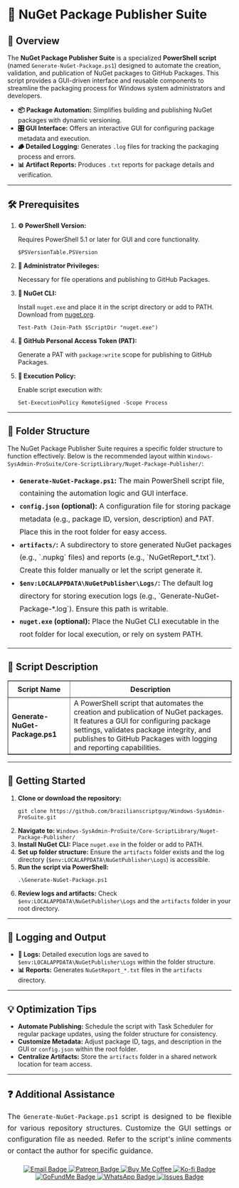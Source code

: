 <div>
  <h1>📂 NuGet Package Publisher Suite</h1>

  <h2>📝 Overview</h2>
  <p>
    The <strong>NuGet Package Publisher Suite</strong> is a specialized <strong>PowerShell script</strong> (named <code>Generate-NuGet-Package.ps1</code>) designed to automate the creation, validation, and publication of NuGet packages to GitHub Packages. This script provides a GUI-driven interface and reusable components to streamline the packaging process for Windows system administrators and developers.
  </p>

  <ul>
    <li><strong>📦 Package Automation:</strong> Simplifies building and publishing NuGet packages with dynamic versioning.</li>
    <li><strong>🎛️ GUI Interface:</strong> Offers an interactive GUI for configuring package metadata and execution.</li>
    <li><strong>🪵 Detailed Logging:</strong> Generates <code>.log</code> files for tracking the packaging process and errors.</li>
    <li><strong>📊 Artifact Reports:</strong> Produces <code>.txt</code> reports for package details and verification.</li>
  </ul>

  <hr />

  <h2>🛠️ Prerequisites</h2>
  <ol>
    <li>
      <strong>⚙️ PowerShell Version:</strong>
      <p>Requires PowerShell 5.1 or later for GUI and core functionality.</p>
      <pre><code>$PSVersionTable.PSVersion</code></pre>
    </li>
    <li>
      <strong>🔑 Administrator Privileges:</strong>
      <p>Necessary for file operations and publishing to GitHub Packages.</p>
    </li>
    <li>
      <strong>🔧 NuGet CLI:</strong>
      <p>Install <code>nuget.exe</code> and place it in the script directory or add to PATH. Download from <a href="https://www.nuget.org/downloads" target="_blank">nuget.org</a>.</p>
      <pre><code>Test-Path (Join-Path $ScriptDir "nuget.exe")</code></pre>
    </li>
    <li>
      <strong>🔑 GitHub Personal Access Token (PAT):</strong>
      <p>Generate a PAT with <code>package:write</code> scope for publishing to GitHub Packages.</p>
    </li>
    <li>
      <strong>🔧 Execution Policy:</strong>
      <p>Enable script execution with:</p>
      <pre><code>Set-ExecutionPolicy RemoteSigned -Scope Process</code></pre>
    </li>
  </ol>

  <hr />

  <h2>📂 Folder Structure</h2>
  <p>The NuGet Package Publisher Suite requires a specific folder structure to function effectively. Below is the recommended layout within <code>Windows-SysAdmin-ProSuite/Core-ScriptLibrary/Nuget-Package-Publisher/</code>:</p>
  <ul style="font-size: 16px; line-height: 1.8;">
    <li><strong><code>Generate-NuGet-Package.ps1</code>:</strong> The main PowerShell script file, containing the automation logic and GUI interface.</li>
    <li><strong><code>config.json</code> (optional):</strong> A configuration file for storing package metadata (e.g., package ID, version, description) and PAT. Place this in the root folder for easy access.</li>
    <li><strong><code>artifacts/</code>:</strong> A subdirectory to store generated NuGet packages (e.g., `.nupkg` files) and reports (e.g., `NuGetReport_*.txt`). Create this folder manually or let the script generate it.</li>
    <li><strong><code>$env:LOCALAPPDATA\NuGetPublisher\Logs/</code>:</strong> The default log directory for storing execution logs (e.g., `Generate-NuGet-Package-*.log`). Ensure this path is writable.</li>
    <li><strong><code>nuget.exe</code> (optional):</strong> Place the NuGet CLI executable in the root folder for local execution, or rely on system PATH.</li>
  </ul>

  <hr />

  <h2>📄 Script Description</h2>
  <table border="1" style="border-collapse: collapse; width: 100%;">
    <thead>
      <tr>
        <th style="padding: 8px;">Script Name</th>
        <th style="padding: 8px;">Description</th>
      </tr>
    </thead>
    <tbody>
      <tr>
        <td><strong>Generate-NuGet-Package.ps1</strong></td>
        <td>
          A PowerShell script that automates the creation and publication of NuGet packages. It features a GUI for configuring package settings, validates package integrity, and publishes to GitHub Packages with logging and reporting capabilities.
        </td>
      </tr>
    </tbody>
  </table>

  <hr />

  <h2>🚀 Getting Started</h2>
  <ol>
    <li><strong>Clone or download the repository:</strong>
      <pre><code>git clone https://github.com/brazilianscriptguy/Windows-SysAdmin-ProSuite.git</code></pre>
    </li>
    <li><strong>Navigate to:</strong> <code>Windows-SysAdmin-ProSuite/Core-ScriptLibrary/Nuget-Package-Publisher/</code></li>
    <li><strong>Install NuGet CLI:</strong> Place <code>nuget.exe</code> in the folder or add to PATH.</li>
    <li><strong>Set up folder structure:</strong> Ensure the <code>artifacts</code> folder exists and the log directory (<code>$env:LOCALAPPDATA\NuGetPublisher\Logs</code>) is accessible.</li>
    <li><strong>Run the script via PowerShell:</strong>
      <pre><code>.\Generate-NuGet-Package.ps1</code></pre>
    </li>
    <li><strong>Review logs and artifacts:</strong> Check <code>$env:LOCALAPPDATA\NuGetPublisher\Logs</code> and the <code>artifacts</code> folder in your root directory.</li>
  </ol>

  <hr />

  <h2>📝 Logging and Output</h2>
  <ul>
    <li><strong>📄 Logs:</strong> Detailed execution logs are saved to <code>$env:LOCALAPPDATA\NuGetPublisher\Logs</code> within the folder structure.</li>
    <li><strong>📊 Reports:</strong> Generates <code>NuGetReport_*.txt</code> files in the <code>artifacts</code> directory.</li>
  </ul>

  <hr />

  <h2>💡 Optimization Tips</h2>
  <ul>
    <li><strong>Automate Publishing:</strong> Schedule the script with Task Scheduler for regular package updates, using the folder structure for consistency.</li>
    <li><strong>Customize Metadata:</strong> Adjust package ID, tags, and description in the GUI or <code>config.json</code> within the root folder.</li>
    <li><strong>Centralize Artifacts:</strong> Store the <code>artifacts</code> folder in a shared network location for team access.</li>
  </ul>

  <hr />

  <h2>❓ Additional Assistance</h2>
  <p style="text-align: justify; font-size: 16px; line-height: 1.6;">
    The <code>Generate-NuGet-Package.ps1</code> script is designed to be flexible for various repository structures. Customize the GUI settings or configuration file as needed. Refer to the script's inline comments or contact the author for specific guidance.
  </p>

  <div align="center" style="margin-top: 20px;">
    <a href="mailto:luizhamilton.lhr@gmail.com" target="_blank">
      <img src="https://img.shields.io/badge/Email-luizhamilton.lhr@gmail.com-D14836?style=for-the-badge&logo=gmail" alt="Email Badge">
    </a>
    <a href="https://patreon.com/brazilianscriptguy" target="_blank">
      <img src="https://img.shields.io/badge/Patreon-Support-red?style=for-the-badge&logo=patreon" alt="Patreon Badge">
    </a>
    <a href="https://buymeacoffee.com/brazilianscriptguy" target="_blank">
      <img src="https://img.shields.io/badge/Buy%20Me%20a%20Coffee-yellow?style=for-the-badge&logo=buymeacoffee" alt="Buy Me Coffee">
    </a>
    <a href="https://ko-fi.com/brazilianscriptguy" target="_blank">
      <img src="https://img.shields.io/badge/Ko--fi-Support-blue?style=for-the-badge&logo=kofi" alt="Ko-fi Badge">
    </a>
    <a href="https://gofund.me/4599d3e6" target="_blank">
      <img src="https://img.shields.io/badge/GoFundMe-Donate-green?style=for-the-badge&logo=gofundme" alt="GoFundMe Badge">
    </a>
    <a href="https://whatsapp.com/channel/0029VaEgqC50G0XZV1k4Mb1c" target="_blank">
      <img src="https://img.shields.io/badge/WhatsApp-Join%20Us-25D366?style=for-the-badge&logo=whatsapp" alt="WhatsApp Badge">
    </a>
    <a href="https://github.com/brazilianscriptguy/Windows-SysAdmin-ProSuite/issues" target="_blank">
      <img src="https://img.shields.io/badge/Report%20Issues-GitHub-blue?style=for-the-badge&logo=github" alt="Issues Badge">
    </a>
  </div>
</div>
